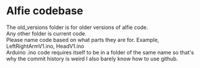 # Alfie codebase
The old_versions folder is for older versions of alfie code.\
Any other folder is current code.\
Please name code based on what parts they are for. Example, LeftRightArmV1.ino, HeadV1.ino\
Arduino .ino code requires itself to be in a folder of the same name so that's why the commit history is weird I also barely know how to use github.
